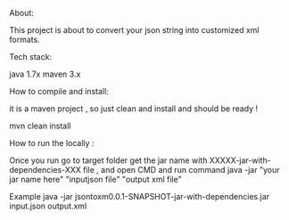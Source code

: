 About:

This project is about to convert your json string into customized xml formats.

Tech stack:

java 1.7x
maven 3.x

How to compile and install:

it is a maven project , so just clean and install and should be ready !

mvn clean install 

How to run the locally :

Once you run go to target folder get the jar name with XXXXX-jar-with-dependencies-XXX file , and open CMD and run command java -jar "your jar name here" "inputjson file" "output xml file"

Example java -jar jsontoxm0.0.1-SNAPSHOT-jar-with-dependencies.jar input.json output.xml

